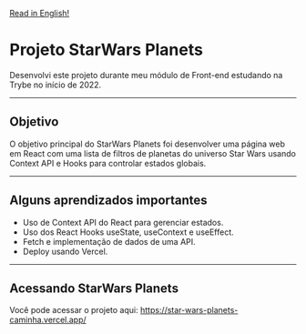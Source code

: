 
[Read in English!](./README.md)

# Projeto StarWars Planets
Desenvolvi este projeto durante meu módulo de Front-end estudando na Trybe no início de 2022.

---
## Objetivo
O objetivo principal do StarWars Planets foi desenvolver uma página web em React com uma lista de filtros de planetas do universo Star Wars usando Context API e Hooks para controlar estados globais.

---
## Alguns aprendizados importantes
- Uso de Context API do React para gerenciar estados.
- Uso dos React Hooks useState, useContext e useEffect.
- Fetch e implementação de dados de uma API.
- Deploy usando Vercel.

---
## Acessando StarWars Planets
Você pode acessar o projeto aqui: https://star-wars-planets-caminha.vercel.app/
